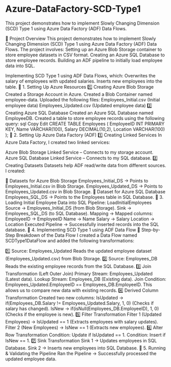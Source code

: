 # Azure-DataFactory-SCD-Type1
This project demonstrates how to implement Slowly Changing Dimension (SCD) Type 1 using Azure Data Factory (ADF) Data Flows.

🚀 Project Overview
This project demonstrates how to implement Slowly Changing Dimension (SCD) Type 1 using Azure Data Factory (ADF) Data Flows. The project involves:
Setting up an Azure Blob Storage container to store employee datasets in CSV format.
Creating an Azure SQL Database to store employee records.
Building an ADF pipeline to initially load employee data into SQL.

Implementing SCD Type 1 using ADF Data Flows, which:
Overwrites the salary of employees with updated salaries.
Inserts new employees into the table.
📌 1. Setting Up Azure Resources
1️⃣ Creating Azure Blob Storage
Created a Storage Account in Azure.
Created a Blob Container named employee-data.
Uploaded the following files:
Employees_Initial.csv (Initial employee data)
Employees_Updated.csv (Updated employee data)
2️⃣ Creating Azure SQL Database
Created an Azure SQL Database named EmployeeDB.
Created a table to store employee records using the following query:
sql
Copy
Edit
CREATE TABLE Employees (
    EmployeeID INT PRIMARY KEY,
    Name VARCHAR(100),
    Salary DECIMAL(10,2),
    Location VARCHAR(100)
);
📌 2. Setting Up Azure Data Factory (ADF)
1️⃣ Creating Linked Services
In Azure Data Factory, I created two linked services:

Azure Blob Storage Linked Service – Connects to my storage account.
Azure SQL Database Linked Service – Connects to my SQL database.
2️⃣ Creating Datasets
Datasets help ADF read/write data from different sources. I created:

🔹 Datasets for Azure Blob Storage
Employees_Initial_DS → Points to Employees_Initial.csv in Blob Storage.
Employees_Updated_DS → Points to Employees_Updated.csv in Blob Storage.
🔹 Dataset for Azure SQL Database
Employees_SQL_DS → Points to the Employees table in SQL Database.
📌 3. Loading Initial Employee Data into SQL
Pipeline: LoadInitialEmployees
Source → Employees_Initial_DS (from Blob Storage).
Sink → Employees_SQL_DS (to SQL Database).
Mapping → Mapped columns:
EmployeeID → EmployeeID
Name → Name
Salary → Salary
Location → Location
Executed Pipeline → Successfully inserted records into the SQL database.
📌 4. Implementing SCD Type 1 using ADF Data Flow
🔹 Step-by-Step Breakdown of the Data Flow
I created a Data Flow named SCDType1DataFlow and added the following transformations:

1️⃣ Source: Employees_Updated
Reads the updated employee dataset (Employees_Updated.csv) from Blob Storage.
2️⃣ Source: Employees_DB
Reads the existing employee records from the SQL Database.
3️⃣ Join Transformation (Left Outer Join)
Primary Stream: Employees_Updated (Latest data).
Lookup Stream: Employees_DB (Existing data).
Join Condition: Employees_Updated.EmployeeID == Employees_DB.EmployeeID.
This allows us to compare new data with existing records.
4️⃣ Derived Column Transformation
Created two new columns:
IsUpdated → if(Employees_DB.Salary != Employees_Updated.Salary, 1, 0) (Checks if salary has changed).
IsNew → if(isNull(Employees_DB.EmployeeID), 1, 0) (Checks if the employee is new).
5️⃣ Filter Transformation
Filter 1 (Updated Employees) → IsUpdated == 1 (Extracts employees with salary updates).
Filter 2 (New Employees) → IsNew == 1 (Extracts new employees).
6️⃣ Alter Row Transformation
Condition: Update if IsUpdated == 1.
Condition: Insert if IsNew == 1.
7️⃣ Sink Transformation
Sink 1 → Updates employees in SQL Database.
Sink 2 → Inserts new employees into SQL Database.
📌 5. Running & Validating the Pipeline
Ran the Pipeline → Successfully processed the updated employee data.


